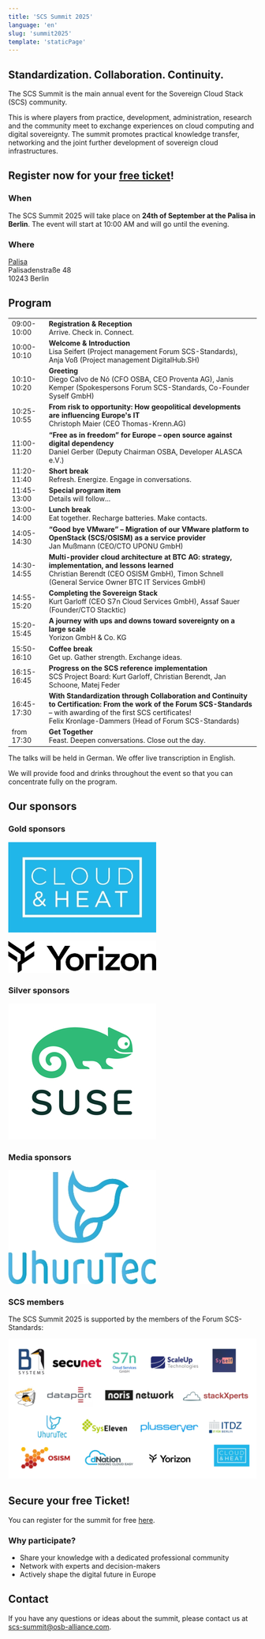 ```yaml
---
title: 'SCS Summit 2025'
language: 'en'
slug: 'summit2025'
template: 'staticPage'
---
```


## Standardization. Collaboration. Continuity.

The SCS Summit is the main annual event for the Sovereign Cloud Stack (SCS) community.

This is where players from practice, development, administration, research and the community meet to exchange experiences on cloud computing and digital sovereignty. The summit promotes practical knowledge transfer, networking and the joint further development of sovereign cloud infrastructures.

## Register now for your [free ticket](https://events.sovereigncloudstack.org/scs-summit-2025/)!

### When

The SCS Summit 2025 will take place on **24th of September at the Palisa in Berlin**.
The event will start at 10:00 AM and will go until the evening.

### Where

[Palisa](https://www.palisa.de/welcome)  
Palisadenstraße 48  
10243 Berlin  

## Program

|   |   |
|---|---|
| 09:00-10:00 | **Registration & Reception** <br/> Arrive. Check in. Connect. |
| 10:00-10:10 | **Welcome & Introduction** <br/> Lisa Seifert (Project management Forum SCS-Standards), Anja Voß (Project management DigitalHub.SH) |
| 10:10-10:20 | **Greeting** <br/> Diego Calvo de Nó (CFO OSBA, CEO Proventa AG), Janis Kemper (Spokespersons Forum SCS-Standards, Co-Founder Syself GmbH) |
| 10:25-10:55 | **From risk to opportunity: How geopolitical developments are influencing Europe's IT** <br/> Christoph Maier (CEO Thomas-Krenn.AG) |
| 11:00-11:20 | **“Free as in freedom” for Europe – open source against digital dependency** <br/> Daniel Gerber (Deputy Chairman OSBA, Developer ALASCA e.V.) |
| 11:20-11:40 | **Short break** <br/> Refresh. Energize. Engage in conversations. |
| 11:45-13:00 | **Special program item** <br/> Details will follow... |
| 13:00-14:00 | **Lunch break** <br/> Eat together. Recharge batteries. Make contacts. |
| 14:05-14:30 | **“Good bye VMware” – Migration of our VMware platform to OpenStack (SCS/OSISM) as a service provider** <br/> Jan Mußmann (CEO/CTO UPONU GmbH) |
| 14:30-14:55 | **Multi-provider cloud architecture at BTC AG: strategy, implementation, and lessons learned** <br/> Christian Berendt (CEO OSISM GmbH), Timon Schnell (General Service Owner BTC IT Services GmbH) |
| 14:55-15:20 | **Completing the Sovereign Stack** <br/> Kurt Garloff (CEO S7n Cloud Services GmbH), Assaf Sauer (Founder/CTO Stacktic) |
| 15:20-15:45 | **A journey with ups and downs toward sovereignty on a large scale** <br/> Yorizon GmbH & Co. KG |
| 15:50-16:10 | **Coffee break** <br/> Get up. Gather strength. Exchange ideas. |
| 16:15-16:45 | **Progress on the SCS reference implementation** <br/> SCS Project Board: Kurt Garloff, Christian Berendt, Jan Schoone, Matej Feder |
| 16:45-17:30 | **With Standardization through Collaboration and Continuity to Certification: From the work of the Forum SCS-Standards** – with awarding of the first SCS certificates! <br/> Felix Kronlage-Dammers (Head of Forum SCS-Standards) |
| from 17:30 | **Get Together** <br/> Feast. Deepen conversations. Close out the day. |

The talks will be held in German. We offer live transcription in English.

We will provide food and drinks throughout the event so that you can concentrate fully on the program.

## Our sponsors

### Gold sponsors

[![Cloud&Heat](../../../images/logos/Logo_CloudAndHeat_300px.jpg)](https://www.cloudandheat.com/en/)

[![Yorizon](../../../images/logos/Logo_Yorizon_300px.jpg)](https://yorizon.com/en/)

### Silver sponsors

[![SUSE](../../../images/logos/Logo_SUSE_300px.jpg)](https://suse.com/)

### Media sponsors

[![UhuruTec](../../../images/logos/Logo_UhuruTec_300px.jpg)](https://www.uhurutec.com/)

### SCS members

The SCS Summit 2025 is supported by the members of the Forum SCS-Standards:

[![Members Forum SCS-Standards](../../../images/logos/Logos_Members_SCS.jpg)](https://osb-alliance.de/forum-scs-standards)

## Secure your free Ticket!

You can register for the summit for free [here](https://events.sovereigncloudstack.org/scs-summit-2025/).

### Why participate?

- Share your knowledge with a dedicated professional community
- Network with experts and decision-makers
- Actively shape the digital future in Europe

## Contact

If you have any questions or ideas about the summit, please contact us at scs-summit@osb-alliance.com.
